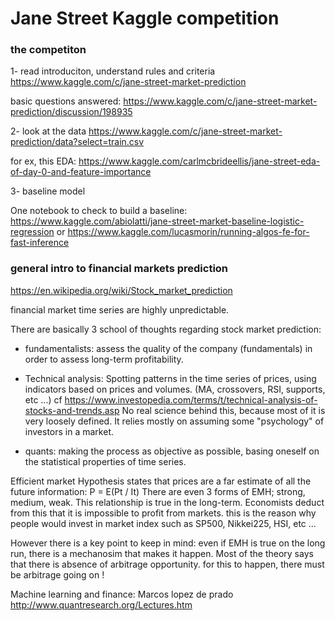 # Jane Street Kaggle competition 


### the competiton
1- read introduciton, understand rules and criteria
https://www.kaggle.com/c/jane-street-market-prediction

basic questions answered: https://www.kaggle.com/c/jane-street-market-prediction/discussion/198935

2- look at the data
https://www.kaggle.com/c/jane-street-market-prediction/data?select=train.csv

for ex, this EDA: https://www.kaggle.com/carlmcbrideellis/jane-street-eda-of-day-0-and-feature-importance


3- baseline model

One notebook to check to build a baseline: https://www.kaggle.com/abiolatti/jane-street-market-baseline-logistic-regression
or https://www.kaggle.com/lucasmorin/running-algos-fe-for-fast-inference


### general intro to financial markets prediction 

https://en.wikipedia.org/wiki/Stock_market_prediction

financial market time series are highly unpredictable.

There are basically 3 school of thoughts regarding stock market prediction:
* fundamentalists: assess the quality of the company (fundamentals) in order to assess long-term profitability.

* Technical analysis: Spotting patterns in the time series of prices, using indicators based on prices and volumes. (MA, crossovers, RSI, supports, etc ...)
cf https://www.investopedia.com/terms/t/technical-analysis-of-stocks-and-trends.asp
No real science behind this, because most of it is very loosely defined. It relies mostly on assuming some "psychology" of investors in a market.

* quants: making the process as objective as possible, basing oneself on the statistical properties of time series.

Efficient market Hypothesis states that prices are a far estimate of all the future information:
P = E(Pt / It) 
There are even 3 forms of EMH; strong, medium, weak.
This relationship is true in the long-term.
Economists deduct from this that it is impossible to profit from markets. 
this is the reason why people would invest in market index such as SP500, Nikkei225, HSI, etc ...

However there is a key point to keep in mind: even if EMH is true on the long run, there is a mechanosim that makes it happen. 
Most of the theory says that there is absence of arbitrage opportunity.
for this to happen, there must be arbitrage going on ! 


Machine learning and finance: Marcos lopez de prado http://www.quantresearch.org/Lectures.htm


